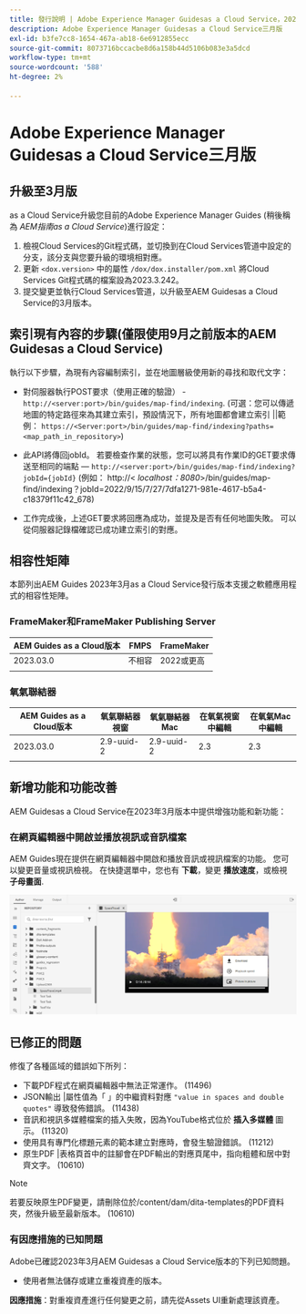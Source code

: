 ```yaml
---
title: 發行說明 | Adobe Experience Manager Guidesas a Cloud Service，2023年3月發行
description: Adobe Experience Manager Guidesas a Cloud Service三月版
exl-id: b3fe7cc8-1654-467a-ab18-6e6912855ecc
source-git-commit: 8073716bccacbe8d6a158b44d5106b083e3a5dcd
workflow-type: tm+mt
source-wordcount: '588'
ht-degree: 2%

---
```


# Adobe Experience Manager Guidesas a Cloud Service三月版

## 升級至3月版

as a Cloud Service升級您目前的Adobe Experience Manager Guides (稍後稱為 *AEM指南as a Cloud Service*)進行設定：
1. 檢視Cloud Services的Git程式碼，並切換到在Cloud Services管道中設定的分支，該分支與您要升級的環境相對應。
2. 更新 `<dox.version>` 中的屬性 `/dox/dox.installer/pom.xml` 將Cloud Services Git程式碼的檔案設為2023.3.242。
3. 提交變更並執行Cloud Services管道，以升級至AEM Guidesas a Cloud Service的3月版本。

## 索引現有內容的步驟(僅限使用9月之前版本的AEM Guidesas a Cloud Service)

執行以下步驟，為現有內容編制索引，並在地圖層級使用新的尋找和取代文字：

* 對伺服器執行POST要求（使用正確的驗證） - `http://<server:port>/bin/guides/map-find/indexing`.
(可選：您可以傳遞地圖的特定路徑來為其建立索引，預設情況下，所有地圖都會建立索引 ||範例： `https://<Server:port>/bin/guides/map-find/indexing?paths=<map_path_in_repository>`)

* 此API將傳回jobId。 若要檢查作業的狀態，您可以將具有作業ID的GET要求傳送至相同的端點 —  `http://<server:port>/bin/guides/map-find/indexing?jobId={jobId}`
(例如： http://&lt;
_localhost：8080_>/bin/guides/map-find/indexing？jobId=2022/9/15/7/27/7dfa1271-981e-4617-b5a4-c18379f11c42_678)

* 工作完成後，上述GET要求將回應為成功，並提及是否有任何地圖失敗。 可以從伺服器記錄檔確認已成功建立索引的對應。

## 相容性矩陣

本節列出AEM Guides 2023年3月as a Cloud Service發行版本支援之軟體應用程式的相容性矩陣。

### FrameMaker和FrameMaker Publishing Server

| AEM Guides as a Cloud版本 | FMPS | FrameMaker |
| --- | --- | --- |
| 2023.03.0 | 不相容 | 2022或更高 |
|  |  |  |


### 氧氣聯結器

| AEM Guides as a Cloud版本 | 氧氣聯結器視窗 | 氧氣聯結器Mac | 在氧氣視窗中編輯 | 在氧氣Mac中編輯 |
| --- | --- | --- | --- | --- |
| 2023.03.0 | 2.9-uuid-2 | 2.9-uuid-2 | 2.3 | 2.3 |
|  |  |  |  |


## 新增功能和功能改善

AEM Guidesas a Cloud Service在2023年3月版本中提供增強功能和新功能：

### 在網頁編輯器中開啟並播放視訊或音訊檔案

AEM Guides現在提供在網頁編輯器中開啟和播放音訊或視訊檔案的功能。 您可以變更音量或視訊檢視。 在快捷選單中，您也有 **下載**，變更 **播放速度**，或檢視 **子母畫面**.

<img src="assets/video-web-editor.png" alt="播放視訊" width="600">


## 已修正的問題

修復了各種區域的錯誤如下所列：

* 下載PDF程式在網頁編輯器中無法正常運作。 (11496)
* JSON輸出 |屬性值為「 」的中繼資料對應 `"value in spaces and double quotes"` 導致發佈錯誤。 (11438)
* 音訊和視訊多媒體檔案的插入失敗，因為YouTube格式位於 **插入多媒體** 圖示。 (11320)
* 使用具有專門化標題元素的範本建立對應時，會發生驗證錯誤。 (11212)
* 原生PDF |表格頁首中的註腳會在PDF輸出的對應頁尾中，指向粗體和居中對齊文字。 (10610)
>[!NOTE]
>
>若要反映原生PDF變更，請刪除位於/content/dam/dita-templates的PDF資料夾，然後升級至最新版本。 (10610)

### 有因應措施的已知問題

Adobe已確認2023年3月AEM Guidesas a Cloud Service版本的下列已知問題。

* 使用者無法儲存或建立重複資產的版本。

**因應措施**：對重複資產進行任何變更之前，請先從Assets UI重新處理該資產。
